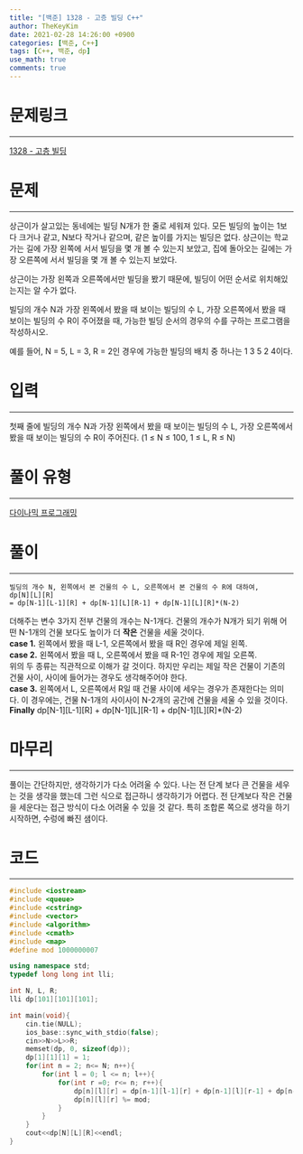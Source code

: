 ```yaml
---
title: "[백준] 1328 - 고층 빌딩 C++"
author: TheKeyKim
date: 2021-02-28 14:26:00 +0900
categories: [백준, C++]
tags: [C++, 백준, dp]
use_math: true
comments: true
---
```


# 문제링크
***
[1328 - 고층 빌딩](https://www.acmicpc.net/problem/1328)
# 문제
***
<div id="problem_description" class="problem-text">
				<p>상근이가 살고있는 동네에는 빌딩 N개가 한 줄로 세워져 있다. 모든 빌딩의 높이는 1보다 크거나 같고, N보다 작거나 같으며, 같은 높이를 가지는 빌딩은 없다. 상근이는 학교 가는 길에 가장 왼쪽에 서서 빌딩을 몇 개 볼 수 있는지 보았고, 집에 돌아오는 길에는 가장 오른쪽에 서서 빌딩을 몇 개 볼 수 있는지 보았다.</p>

<p>상근이는 가장 왼쪽과 오른쪽에서만 빌딩을 봤기 때문에, 빌딩이 어떤 순서로 위치해있는지는 알 수가 없다.</p>

<p>빌딩의 개수 N과 가장 왼쪽에서 봤을 때 보이는 빌딩의 수 L, 가장 오른쪽에서 봤을 때 보이는 빌딩의 수 R이 주어졌을 때, 가능한 빌딩 순서의 경우의 수를 구하는 프로그램을 작성하시오.</p>

<p>예를 들어, N = 5, L = 3, R = 2인 경우에 가능한 빌딩의 배치 중 하나는 1 3 5 2 4이다.</p>
</div>

# 입력
***
첫째 줄에&nbsp;빌딩의 개수 N과 가장 왼쪽에서 봤을 때 보이는 빌딩의 수 L, 가장 오른쪽에서 봤을 때 보이는 빌딩의 수 R이 주어진다. (1 ≤ N ≤ 100, 1 ≤ L, R ≤ N)
# 풀이 유형
***
[다이나믹 프로그래밍](/tags/dp)

# 풀이
***
```
빌딩의 개수 N, 왼쪽에서 본 건물의 수 L, 오른쪽에서 본 건물의 수 R에 대하여,
dp[N][L][R] 
= dp[N-1][L-1][R] + dp[N-1][L][R-1] + dp[N-1][L][R]*(N-2)
```
더해주는 변수 3가지 전부 건물의 개수는 N-1개다. 건물의 개수가 N개가 되기 위해 어떤 N-1개의 건물 보다도 높이가 더 **작은** 건물을 세울 것이다. 
<br>
**case 1.** 왼쪽에서 봤을 때 L-1, 오른쪽에서 봤을 때 R인 경우에 제일 왼쪽. <br>
**case 2.** 왼쪽에서 봤을 때 L, 오른쪽에서 봤을 때 R-1인 경우에 제일 오른쪽.<br>
위의 두 종류는 직관적으로 이해가 갈 것이다. 하지만 우리는 제일 작은 건물이 기존의 건물 사이, 사이에 들어가는 경우도 생각해주어야 한다.
<br>
**case 3.** 왼쪽에서 L, 오른쪽에서 R일 때 건물 사이에 세우는 경우가 존재한다는 의미다.
이 경우에는, 건물 N-1개의 사이사이 N-2개의 공간에 건물을 세울 수 있을 것이다. <br>
**Finally** dp[N-1][L-1][R] + dp[N-1][L][R-1] + dp[N-1][L][R]*(N-2)


# 마무리
***
풀이는 간단하지만, 생각하기가 다소 어려울 수 있다. 나는 전 단계 보다 큰 건물을 세우는 것을 생각을 했는데 그런 식으로 접근하니 생각하기가 어렵다. 전 단계보다 작은 건물을 세운다는 접근 방식이 다소 어려울 수 있을 것 같다. 특히 조합론 쪽으로 생각을 하기 시작하면, 수렁에 빠진 샘이다.
# 코드
***
```c++
#include <iostream>
#include <queue>
#include <cstring>
#include <vector>
#include <algorithm>
#include <cmath>
#include <map>
#define mod 1000000007

using namespace std;
typedef long long int lli;

int N, L, R;
lli dp[101][101][101];

int main(void){
    cin.tie(NULL);
    ios_base::sync_with_stdio(false);
    cin>>N>>L>>R;
    memset(dp, 0, sizeof(dp));
    dp[1][1][1] = 1;
    for(int n = 2; n<= N; n++){
        for(int l = 0; l <= n; l++){
            for(int r =0; r<= n; r++){
                dp[n][l][r] = dp[n-1][l-1][r] + dp[n-1][l][r-1] + dp[n-1][l][r]*(n-2);
                dp[n][l][r] %= mod;
            }
        }
    }
    cout<<dp[N][L][R]<<endl;
}

```
